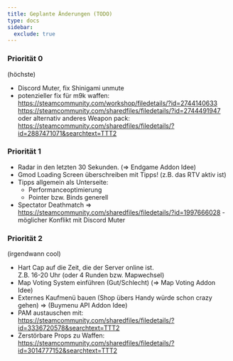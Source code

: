 ```yaml
---
title: Geplante Änderungen (TODO)
type: docs
sidebar:
  exclude: true
---
```


### Priorität 0

(höchste)

- Discord Muter, fix Shinigami unmute
- potenzieller fix für m9k waffen:
  https://steamcommunity.com/workshop/filedetails/?id=2744140633
  https://steamcommunity.com/sharedfiles/filedetails/?id=2744491947
  oder alternativ anderes Weapon pack:
  https://steamcommunity.com/sharedfiles/filedetails/?id=2887471071&searchtext=TTT2

### Priorität 1

- Radar in den letzten 30 Sekunden. (=> Endgame Addon Idee)
- Gmod Loading Screen überschreiben mit Tipps! (z.B. das RTV aktiv ist)
- Tipps allgemein als Unterseite:
  - Performanceoptimierung
  - Pointer bzw. Binds generell
- Spectator Deathmatch => https://steamcommunity.com/sharedfiles/filedetails/?id=1997666028 - möglicher Konflikt mit Discord Muter

### Priorität 2

(irgendwann cool)

- Hart Cap auf die Zeit, die der Server online ist.  
  Z.B. 16-20 Uhr (oder 4 Runden bzw. Mapwechsel)
- Map Voting System einführen (Gut/Schlecht) (=> Map Voting Addon Idee)
- Externes Kaufmenü bauen (Shop übers Handy würde schon crazy gehen) => (Buymenu API Addon Idee)
- PAM austauschen mit: https://steamcommunity.com/sharedfiles/filedetails/?id=3336720578&searchtext=TTT2
- Zerstörbare Props zu Waffen: https://steamcommunity.com/sharedfiles/filedetails/?id=3014777152&searchtext=TTT2
